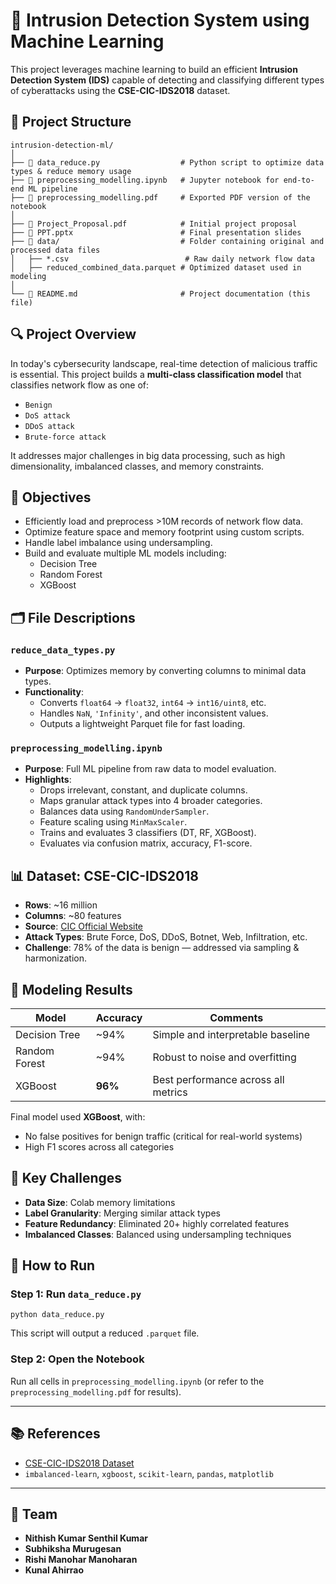 # 🚨 Intrusion Detection System using Machine Learning

This project leverages machine learning to build an efficient **Intrusion Detection System (IDS)** capable of detecting and classifying different types of cyberattacks using the **CSE-CIC-IDS2018** dataset.

## 📁 Project Structure

```
intrusion-detection-ml/
│
├── 📄 data_reduce.py                  # Python script to optimize data types & reduce memory usage
├── 📄 preprocessing_modelling.ipynb   # Jupyter notebook for end-to-end ML pipeline
├── 📄 preprocessing_modelling.pdf     # Exported PDF version of the notebook
│
├── 📄 Project_Proposal.pdf            # Initial project proposal
├── 📄 PPT.pptx                        # Final presentation slides
├── 📁 data/                           # Folder containing original and processed data files
│   ├── *.csv                          # Raw daily network flow data
│   ├── reduced_combined_data.parquet # Optimized dataset used in modeling
│
└── 📄 README.md                       # Project documentation (this file)
```


## 🔍 Project Overview

In today's cybersecurity landscape, real-time detection of malicious traffic is essential. This project builds a **multi-class classification model** that classifies network flow as one of:

- `Benign`
- `DoS attack`
- `DDoS attack`
- `Brute-force attack`

It addresses major challenges in big data processing, such as high dimensionality, imbalanced classes, and memory constraints.

## 🎯 Objectives

- Efficiently load and preprocess >10M records of network flow data.
- Optimize feature space and memory footprint using custom scripts.
- Handle label imbalance using undersampling.
- Build and evaluate multiple ML models including:
  - Decision Tree
  - Random Forest
  - XGBoost

## 🗂️ File Descriptions

### `reduce_data_types.py`
- **Purpose**: Optimizes memory by converting columns to minimal data types.
- **Functionality**:
  - Converts `float64` → `float32`, `int64` → `int16/uint8`, etc.
  - Handles `NaN`, `'Infinity'`, and other inconsistent values.
  - Outputs a lightweight Parquet file for fast loading.

### `preprocessing_modelling.ipynb`
- **Purpose**: Full ML pipeline from raw data to model evaluation.
- **Highlights**:
  - Drops irrelevant, constant, and duplicate columns.
  - Maps granular attack types into 4 broader categories.
  - Balances data using `RandomUnderSampler`.
  - Feature scaling using `MinMaxScaler`.
  - Trains and evaluates 3 classifiers (DT, RF, XGBoost).
  - Evaluates via confusion matrix, accuracy, F1-score.

## 📊 Dataset: CSE-CIC-IDS2018

- **Rows**: ~16 million  
- **Columns**: ~80 features  
- **Source**: [CIC Official Website](https://www.unb.ca/cic/datasets/ids-2018.html)  
- **Attack Types**: Brute Force, DoS, DDoS, Botnet, Web, Infiltration, etc.  
- **Challenge**: 78% of the data is benign — addressed via sampling & harmonization.

## 🧪 Modeling Results

| Model         | Accuracy | Comments                            |
|---------------|----------|-------------------------------------|
| Decision Tree | ~94%     | Simple and interpretable baseline   |
| Random Forest | ~94%     | Robust to noise and overfitting     |
| XGBoost       | **96%**  | Best performance across all metrics |

Final model used **XGBoost**, with:
- No false positives for benign traffic (critical for real-world systems)
- High F1 scores across all categories

## 📌 Key Challenges

- **Data Size**: Colab memory limitations
- **Label Granularity**: Merging similar attack types
- **Feature Redundancy**: Eliminated 20+ highly correlated features
- **Imbalanced Classes**: Balanced using undersampling techniques

## 🚀 How to Run

### Step 1: Run `data_reduce.py`
```
python data_reduce.py
```
This script will output a reduced `.parquet` file.

### Step 2: Open the Notebook
Run all cells in `preprocessing_modelling.ipynb` (or refer to the `preprocessing_modelling.pdf` for results).

---

## 📚 References

- [CSE-CIC-IDS2018 Dataset](https://www.unb.ca/cic/datasets/ids-2018.html)
- `imbalanced-learn`, `xgboost`, `scikit-learn`, `pandas`, `matplotlib`

---

## 👥 Team

- **Nithish Kumar Senthil Kumar**  
- **Subhiksha Murugesan**  
- **Rishi Manohar Manoharan**  
- **Kunal Ahirrao**
